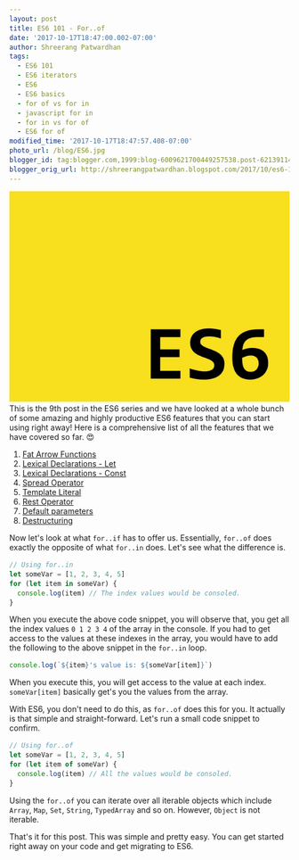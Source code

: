 ```yaml
---
layout: post
title: ES6 101 - For..of
date: '2017-10-17T18:47:00.002-07:00'
author: Shreerang Patwardhan
tags:
  - ES6 101
  - ES6 iterators
  - ES6
  - ES6 basics
  - for of vs for in
  - javascript for in
  - for in vs for of
  - ES6 for of
modified_time: '2017-10-17T18:47:57.408-07:00'
photo_url: /blog/ES6.jpg
blogger_id: tag:blogger.com,1999:blog-6009621700449257538.post-6213911486987721230
blogger_orig_url: http://shreerangpatwardhan.blogspot.com/2017/10/es6-101-forof.html
---
```


![ES6 Banner image](/blog/ES6.jpg)
This is the 9th post in the ES6 series and we have looked at a whole bunch of some amazing and highly productive ES6 features that you can start using right away! Here is a comprehensive list of all the features that we have covered so far. &#128525;

1. [Fat Arrow Functions](https://theuidev.github.io/es6-fat-arrow-functions/)
2. [Lexical Declarations - Let](https://theuidev.github.io/es6-101-lexical-declarations-let/)
3. [Lexical Declarations - Const](https://theuidev.github.io/es6-101-lexical-declarations-const/)
4. [Spread Operator](https://theuidev.github.io/es6-101-spread-operator/)
5. [Template Literal](https://theuidev.github.io/es6-template-literals/)
6. [Rest Operator](https://theuidev.github.io/es6-rest-operator/)
7. [Default parameters](https://theuidev.github.io/es6-101-default-parameters/)
8. [Destructuring](https://theuidev.github.io/es6-101-destructuring/)

Now let's look at what `for..if` has to offer us. Essentially, `for..of` does exactly the opposite of what `for..in` does. Let's see what the difference is.

```javascript
// Using for..in
let someVar = [1, 2, 3, 4, 5]
for (let item in someVar) {
  console.log(item) // The index values would be consoled.
}
```

When you execute the above code snippet, you will observe that, you get all the index values `0 1 2 3 4` of the array in the console. If you had to get access to the values at these indexes in the array, you would have to add the following to the above snippet in the `for..in` loop.

```javascript
console.log(`${item}'s value is: ${someVar[item]}`)
```

When you execute this, you will get access to the value at each index. `someVar[item]` basically get's you the values from the array.

With ES6, you don't need to do this, as `for..of` does this for you. It actually is that simple and straight-forward. Let's run a small code snippet to confirm.

```javascript
// Using for..of
let someVar = [1, 2, 3, 4, 5]
for (let item of someVar) {
  console.log(item) // All the values would be consoled.
}
```

Using the `for..of` you can iterate over all iterable objects which include `Array`, `Map`, `Set`, `String`, `TypedArray` and so on. However, `Object` is not iterable.

That's it for this post. This was simple and pretty easy. You can get started right away on your code and get migrating to ES6.
